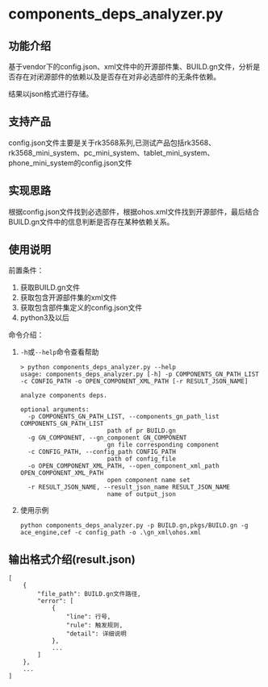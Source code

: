 # components_deps_analyzer.py

## 功能介绍

基于vendor下的config.json、xml文件中的开源部件集、BUILD.gn文件，分析是否存在对闭源部件的依赖以及是否存在对非必选部件的无条件依赖。

结果以json格式进行存储。

## 支持产品

config.json文件主要是关于rk3568系列,已测试产品包括rk3568、rk3568_mini_system、pc_mini_system、tablet_mini_system、phone_mini_system的config.json文件

## 实现思路

根据config.json文件找到必选部件，根据ohos.xml文件找到开源部件，最后结合BUILD.gn文件中的信息判断是否存在某种依赖关系。

## 使用说明

前置条件：

1. 获取BUILD.gn文件
1. 获取包含开源部件集的xml文件
1. 获取包含部件集定义的config.json文件
1. python3及以后

命令介绍：

1. `-h`或`--help`命令查看帮助
   ```shell
   > python components_deps_analyzer.py --help                                                       
   usage: components_deps_analyzer.py [-h] -p COMPONENTS_GN_PATH_LIST -c CONFIG_PATH -o OPEN_COMPONENT_XML_PATH [-r RESULT_JSON_NAME]
   
   analyze components deps.
   
   optional arguments:
     -p COMPONENTS_GN_PATH_LIST, --components_gn_path_list COMPONENTS_GN_PATH_LIST
                           path of pr BUILD.gn
     -g GN_COMPONENT, --gn_component GN_COMPONENT
                           gn file corresponding component
     -c CONFIG_PATH, --config_path CONFIG_PATH
                           path of config_file
     -o OPEN_COMPONENT_XML_PATH, --open_component_xml_path OPEN_COMPONENT_XML_PATH
                           open component name set
     -r RESULT_JSON_NAME, --result_json_name RESULT_JSON_NAME
                           name of output_json

   ```
1. 使用示例
   ```shell
   python components_deps_analyzer.py -p BUILD.gn,pkgs/BUILD.gn -g ace_engine,cef -c config_path -o .\gn_xml\ohos.xml
   ```

## 输出格式介绍(result.json)

```
[
    {
        "file_path": BUILD.gn文件路径,
        "error": [
            {
                "line": 行号,
                "rule": 触发规则,
                "detail": 详细说明
            },
            ...
        ]
    },
    ...
]
```